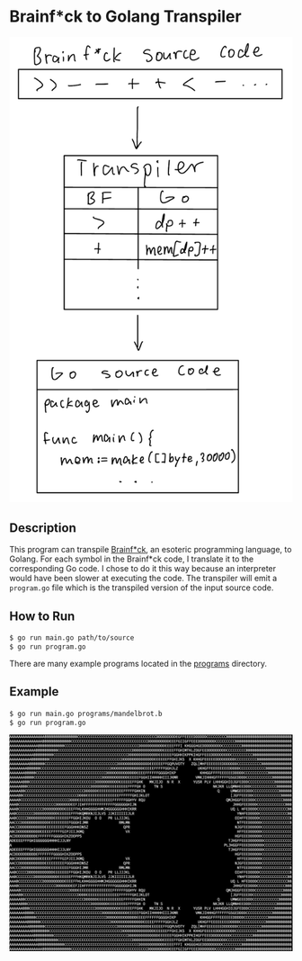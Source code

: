 # Brainf*ck to Golang Transpiler
![](diagram.jpeg)

## Description
This program can transpile [Brainf\*ck](https://en.wikipedia.org/wiki/Brainfuck), an esoteric programming language, to Golang. For each symbol in the Brainf\*ck code, I translate it to the corresponding Go code. I chose to do it this way because an interpreter would have been slower at executing the code. The transpiler will emit a `program.go` file which is the transpiled version of the input source code. 

## How to Run
```
$ go run main.go path/to/source
$ go run program.go
```
There are many example programs located in the [programs](https://github.com/Broyojo/bf/tree/master/programs) directory.


## Example
```
$ go run main.go programs/mandelbrot.b
$ go run program.go
```
![](example_output.png)